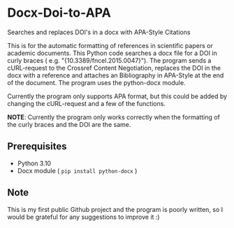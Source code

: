 # Docx-Doi-to-APA
Searches and replaces DOI's in a docx with APA-Style Citations

This is for the automatic formatting of references in scientific papers or academic documents.
This Python code searches a docx file for a DOI in curly braces ( e.g. "{10.3389/fncel.2015.0047}"). The program sends a cURL-request to the Crossref Content Negotiation, replaces the DOI in the docx with a reference and attaches an Bibliography in APA-Style at the end of the document.
The program uses the python-docx module.

Currently the program only supports APA format, but this could be added by changing the cURL-request and a few of the functions.

**NOTE**: Currently the program only works correctly when the formatting of the curly braces and the DOI are the same. 





## Prerequisites

- Python 3.10
- Docx module ( `pip install python-docx` ) 


## Note


This is my first public Github project and the program is poorly written, so I would be grateful for any suggestions to improve it :)



